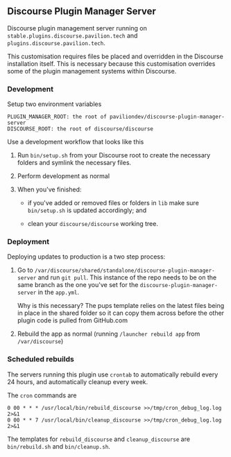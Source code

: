## Discourse Plugin Manager Server

Discourse plugin management server running on ``stable.plugins.discourse.pavilion.tech`` and ``plugins.discourse.pavilion.tech``.

This customisation requires files be placed and overridden in the Discourse installation itself.  This is necessary because this customisation overrides some of the plugin management systems within Discourse.

### Development

Setup two environment variables

```
PLUGIN_MANAGER_ROOT: the root of paviliondev/discourse-plugin-manager-server
DISCOURSE_ROOT: the root of discourse/discourse
```

Use a development workflow that looks like this

1. Run ``bin/setup.sh`` from your Discourse root to create the necessary folders and symlink the necessary files.

2. Perform development as normal

3. When you've finished:

   - if you've added or removed files or folders in ``lib`` make sure ``bin/setup.sh`` is updated accordingly; and
   
   - clean your ``discourse/discourse`` working tree.

### Deployment

Deploying updates to production is a two step process:

1. Go to ``/var/discourse/shared/standalone/discourse-plugin-manager-server`` and run ``git pull``. This instance of the repo needs to be on the same branch as the one you've set for the ``discourse-plugin-manager-server`` in the ``app.yml``.

   Why is this necessary? The pups template relies on the latest files being in place in the shared folder so it can copy them across before the other plugin code is pulled from GitHub.com

2. Rebuild the app as normal (running ``/launcher rebuild app`` from ``/var/discourse``)

### Scheduled rebuilds

The servers running this plugin use ``crontab`` to automatically rebuild every 24 hours, and automatically cleanup every week. 

The ``cron`` commands are

```
0 00 * * * /usr/local/bin/rebuild_discourse >>/tmp/cron_debug_log.log 2>&1
0 00 * * 7 /usr/local/bin/cleanup_discourse >>/tmp/cron_debug_log.log 2>&1
```

The templates for ``rebuild_discourse`` and ``cleanup_discourse`` are ``bin/rebuild.sh`` and ``bin/cleanup.sh``.

